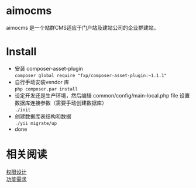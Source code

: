 # aimocms
  aimocms 是一个站群CMS适应于门户站及建站公司的企业群建站。

# Install
  * 安装 composer-asset-plugin  
  ```composer global require "fxp/composer-asset-plugin:~1.1.1"```    
  * 自行手动安装vendor 库    
  ```php composer.par install```      
  * 设定开发还是生产环境，然后编辑 common/config/main-local.php file 设置数据库连接参数（需要手动创建数据库）   
  ``` ./init ```  
  * 创建数据库表结构和数据    
  ```./yii migrate/up```   
  * done  
    
# 相关阅读
  [权限设计](docs/idea.md)  
  [功能需求](https://github.com/jackieit/aimocms/wiki/Requirements)
